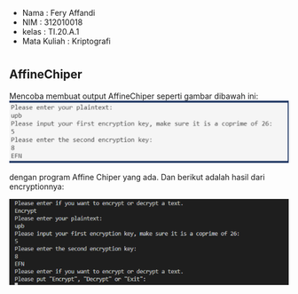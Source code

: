 
- Nama  : Fery Affandi
- NIM   : 312010018
- kelas : TI.20.A.1
- Mata Kuliah   : Kriptografi 

#
## AffineChiper

Mencoba membuat output AffineChiper seperti gambar dibawah ini:
![](1.png)

dengan program Affine Chiper yang ada. Dan berikut adalah hasil dari encryptionnya:

![](2.png)

